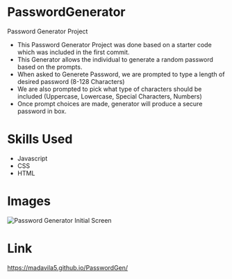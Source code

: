# PasswordGenerator

Password Generator Project

- This Password Generator Project was done based on a starter code which was included in the first commit. 
- This Generator allows the individual to generate a random password based on the prompts.
- When asked to Generete Password, we are prompted to type a length of desired password (8-128 Characters)
- We are also prompted to pick what type of characters should be included (Uppercase, Lowercase, Special Characters, Numbers)
- Once prompt choices are made, generator will produce a secure password in box.

# Skills Used

- Javascript
- CSS
- HTML


# Images

<img src="images/Password1" alt="Password Generator Initial Screen">
<img src="" alt="">

# Link
https://madavila5.github.io/PasswordGen/ 